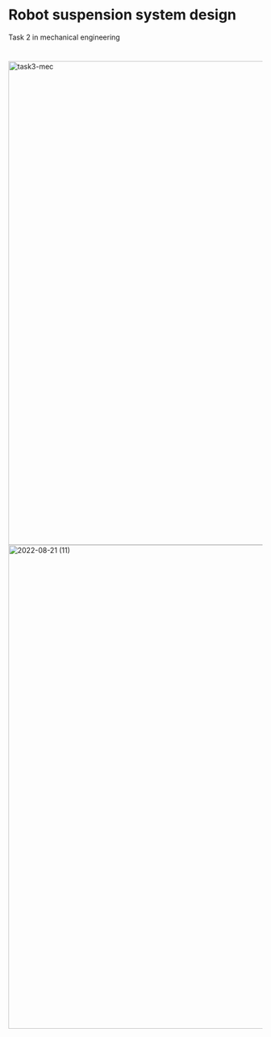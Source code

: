 # Robot suspension system design
Task 2 in mechanical engineering
#
<img width="960" alt="task3-mec" src="https://user-images.githubusercontent.com/109869640/185771066-800215ad-11eb-4da5-9a92-e6230cd53e93.png">

<img width="960" alt="2022-08-21 (11)" src="https://user-images.githubusercontent.com/109869640/185771104-05c22674-c434-4a36-98a3-6138560d948b.png">
